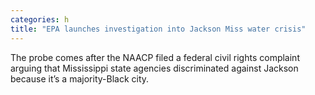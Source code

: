 ```yaml
---
categories: h
title: "EPA launches investigation into Jackson Miss water crisis"
---
```

The probe comes after the NAACP filed a federal civil rights complaint arguing that Mississippi state agencies discriminated against Jackson because it’s a majority-Black city.